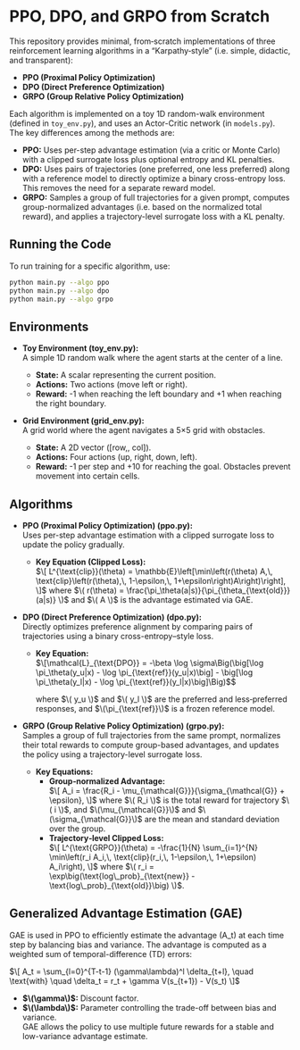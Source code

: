 
# PPO, DPO, and GRPO from Scratch

This repository provides minimal, from‐scratch implementations of three reinforcement learning algorithms in a “Karpathy‐style” (i.e. simple, didactic, and transparent):

- **PPO (Proximal Policy Optimization)**
- **DPO (Direct Preference Optimization)**
- **GRPO (Group Relative Policy Optimization)**

Each algorithm is implemented on a toy 1D random-walk environment (defined in `toy_env.py`), and uses an Actor-Critic network (in `models.py`). The key differences among the methods are:

- **PPO:** Uses per-step advantage estimation (via a critic or Monte Carlo) with a clipped surrogate loss plus optional entropy and KL penalties.
- **DPO:** Uses pairs of trajectories (one preferred, one less preferred) along with a reference model to directly optimize a binary cross-entropy loss. This removes the need for a separate reward model.
- **GRPO:** Samples a group of full trajectories for a given prompt, computes group-normalized advantages (i.e. based on the normalized total reward), and applies a trajectory-level surrogate loss with a KL penalty.

## Running the Code

To run training for a specific algorithm, use:

```bash
python main.py --algo ppo
python main.py --algo dpo
python main.py --algo grpo
```


## Environments

- **Toy Environment (toy_env.py):**  
  A simple 1D random walk where the agent starts at the center of a line.  
  - **State:** A scalar representing the current position.  
  - **Actions:** Two actions (move left or right).  
  - **Reward:** -1 when reaching the left boundary and +1 when reaching the right boundary.

- **Grid Environment (grid_env.py):**  
  A grid world where the agent navigates a 5×5 grid with obstacles.  
  - **State:** A 2D vector \([row,\, col]\).  
  - **Actions:** Four actions (up, right, down, left).  
  - **Reward:** -1 per step and +10 for reaching the goal. Obstacles prevent movement into certain cells.

## Algorithms

- **PPO (Proximal Policy Optimization) (ppo.py):**  
  Uses per-step advantage estimation with a clipped surrogate loss to update the policy gradually.  
  - **Key Equation (Clipped Loss):**  
    $\[
    L^{\text{clip}}(\theta) = \mathbb{E}\left[\min\left(r(\theta) A,\, \text{clip}\left(r(\theta),\, 1-\epsilon,\, 1+\epsilon\right)A\right)\right],
    \]$
    where $\( r(\theta) = \frac{\pi_\theta(a|s)}{\pi_{\theta_{\text{old}}}(a|s)} \)$ and $\( A \)$ is the advantage estimated via GAE.

- **DPO (Direct Preference Optimization) (dpo.py):**  
  Directly optimizes preference alignment by comparing pairs of trajectories using a binary cross-entropy–style loss.  
  - **Key Equation:**  
$\[\mathcal{L}_{\text{DPO}} = -\beta \log \sigma\Big(\big[\log \pi_\theta(y_u|x) - \log \pi_{\text{ref}}(y_u|x)\big] - \big[\log \pi_\theta(y_l|x) - \log \pi_{\text{ref}}(y_l|x)\big]\Big)$$

    where $\( y_u \)$ and $\( y_l \)$ are the preferred and less‑preferred responses, and $\(\pi_{\text{ref}}\)$ is a frozen reference model.

- **GRPO (Group Relative Policy Optimization) (grpo.py):**  
  Samples a group of full trajectories from the same prompt, normalizes their total rewards to compute group-based advantages, and updates the policy using a trajectory-level surrogate loss.
  - **Key Equations:**  
    - **Group‑normalized Advantage:**  
      $\[
      A_i = \frac{R_i - \mu_{\mathcal{G}}}{\sigma_{\mathcal{G}} + \epsilon},
      \]$
      where $\( R_i \)$ is the total reward for trajectory $\( i \)$, and $\(\mu_{\mathcal{G}}\)$ and $\(\sigma_{\mathcal{G}}\)$ are the mean and standard deviation over the group.
    - **Trajectory‑level Clipped Loss:**  
     $\[
      L^{\text{GRPO}}(\theta) = -\frac{1}{N} \sum_{i=1}^{N} \min\left(r_i A_i,\, \text{clip}(r_i,\, 1-\epsilon,\, 1+\epsilon) A_i\right),
      \]$
      where $\( r_i = \exp\big(\text{log\_prob}_{\text{new}} - \text{log\_prob}_{\text{old}}\big) \)$.

## Generalized Advantage Estimation (GAE)

GAE is used in PPO to efficiently estimate the advantage \(A_t\) at each time step by balancing bias and variance. The advantage is computed as a weighted sum of temporal-difference (TD) errors:

$\[
A_t = \sum_{l=0}^{T-t-1} (\gamma\lambda)^l \delta_{t+l}, \quad \text{with} \quad \delta_t = r_t + \gamma V(s_{t+1}) - V(s_t)
\]$

- **$\(\gamma\)$:** Discount factor.  
- **$\(\lambda\)$:** Parameter controlling the trade-off between bias and variance.  
GAE allows the policy to use multiple future rewards for a stable and low-variance advantage estimate.
